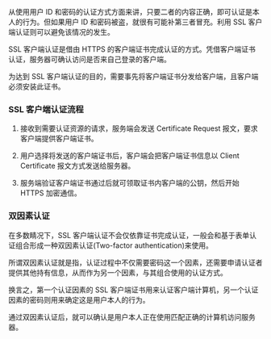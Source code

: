 
从使用用户 ID 和密码的认证方式方面来讲，只要二者的内容正确，即可认证是本人的行为。但如果用户 ID 和密码被盗，就很有可能补第三者冒充。利用 SSL 客户端认证则可以避免该情况的发生。

SSL 客户端认证是借由 HTTPS 的客户端证书完成认证的方式。凭借客户端证书认证，服务器可确认访问是否来自己登录的客户端。

为达到 SSL 客户端认证的目的，需要事先将客户端证书分发给客户端，且客户端必须安装此证书。


### SSL 客户端认证流程

1. 接收到需要认证资源的请求，服务端会发送 Certificate Request 报文，要求客户端提供客户端证书。

2. 用户选择将发送的客户端证书后，客户端会把客户端证书信息以 Client Certificate 报文方式发送给服务器。

3. 服务端验证客户端证书通过后就可领取证书内客户端的公钥，然后开始 HTTPS 加密通信。


### 双因素认证

在多数睛况下，SSL 客户端认证不会仅依靠证书完成认证，一般会和基于表单认证组合形成一种双因素认证(Two-factor authentication)来使用。

所谓双因素认证就是指，认证过程中不仅需要密码这一个因素，还需要申请认证者提供其他持有信息，从而作为另一个因素，与其组合使用的认证方式。

换言之，第一个认证因素的 SSL 客户端证书用来认证客户端计算机，另一个认证因素的密码则用来确定这是用户本人的行为。

通过双因素认证后，就可以确认是用户本人正在使用匹配正确的计算机访问服务器。
